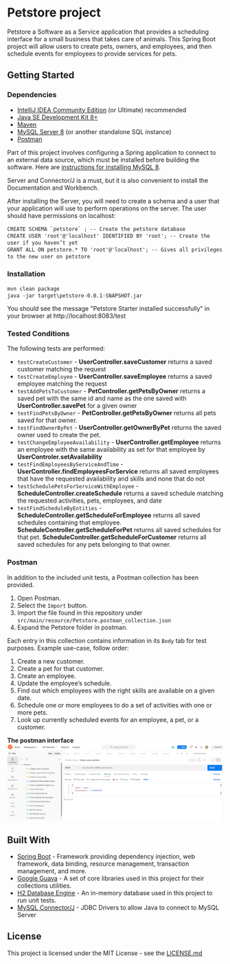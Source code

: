 # Petstore project

Petstore a Software as a Service application that provides a scheduling interface for a small business that takes care of animals. This Spring Boot project will allow users to create pets, owners, and employees, and then schedule events for employees to provide services for pets.


## Getting Started

### Dependencies

* [IntelliJ IDEA Community Edition](https://www.jetbrains.com/idea/download) (or Ultimate) recommended 
* [Java SE Development Kit 8+](https://www.oracle.com/technetwork/java/javase/downloads/index.html)
* [Maven](https://maven.apache.org/download.cgi)
* [MySQL Server 8](https://dev.mysql.com/downloads/mysql/) (or another standalone SQL instance)
* [Postman](https://www.getpostman.com/downloads/)

Part of this project involves configuring a Spring application to connect to an external data source, which must be installed before building the software. Here are [instructions for installing MySQL 8](https://dev.mysql.com/doc/refman/8.0/en/installing.html).

Server and Connector/J is a must, but it is also convenient to install the Documentation and Workbench.

After installing the Server, you will need to create a schema and a user that your application will use to perform operations on the server. The user should have permissions on localhost:
```
CREATE SCHEMA `petstore` ; -- Create the petstore database 
CREATE USER 'root'@'localhost' IDENTIFIED BY 'root'; -- Create the user if you haven’t yet 
GRANT ALL ON petstore.* TO 'root'@'localhost'; -- Gives all privileges to the new user on petstore
```
### Installation
```
mvn clean package
java -jar target\petstore-0.0.1-SNAPSHOT.jar
```

You should see the message "Petstore Starter installed successfully" in your browser at http://localhost:8083/test

### Tested Conditions
The following tests are performed:

* `testCreateCustomer` - **UserController.saveCustomer** returns a saved customer matching the request
* `testCreateEmployee` - **UserController.saveEmployee** returns a saved employee matching the request
* `testAddPetsToCustomer` - **PetController.getPetsByOwner** returns a saved pet with the same id and name as the one saved with **UserController.savePet** for a given owner
* `testFindPetsByOwner` - **PetController.getPetsByOwner** returns all pets saved for that owner.
* `testFindOwnerByPet` - **UserController.getOwnerByPet** returns the saved owner used to create the pet.
* `testChangeEmployeeAvailability` - **UserController.getEmployee** returns an employee with the same availability as set for that employee by **UserControler.setAvailability**
* `testFindEmployeesByServiceAndTime` - **UserController.findEmployeesForService** returns all saved employees that have the requested availability and skills and none that do not
* `testSchedulePetsForServiceWithEmployee` - **ScheduleController.createSchedule** returns a saved schedule matching the requested activities, pets, employees, and date
* `testFindScheduleByEntities` - **ScheduleController.getScheduleForEmployee** returns all saved schedules containing that employee. **ScheduleController.getScheduleForPet** returns all saved schedules for that pet. **ScheduleController.getScheduleForCustomer** returns all saved schedules for any pets belonging to that owner.

### Postman
In addition to the included unit tests, a Postman collection has been provided. 

1. Open Postman.
2. Select the `Import` button.
3. Import the file found in this repository under `src/main/resource/Petstore.postman_collection.json`
4. Expand the Petstore folder in postman.

Each entry in this collection contains information in its `Body` tab for test purposes. Example use-case, follow order:  
1. Create a new customer.  
2. Create a pet for that customer.  
3. Create an employee.  
4. Update the employee’s schedule.  
5. Find out which employees with the right skills are available on a given date.
6. Schedule one or more employees to do a set of activities with one or more pets.
7. Look up currently scheduled events for an employee, a pet, or a customer.

**The postman interface**
![](./petstore_postman.png)
## Built With

* [Spring Boot](https://spring.io/projects/spring-boot) - Framework providing dependency injection, web framework, data binding, resource management, transaction management, and more.
* [Google Guava](https://github.com/google/guava) - A set of core libraries used in this project for their collections utilities.
* [H2 Database Engine](https://www.h2database.com/html/main.html) - An in-memory database used in this project to run unit tests.
* [MySQL Connector/J](https://www.mysql.com/products/connector/) - JDBC Drivers to allow Java to connect to MySQL Server

## License

This project is licensed under the MIT License - see the [LICENSE.md]()